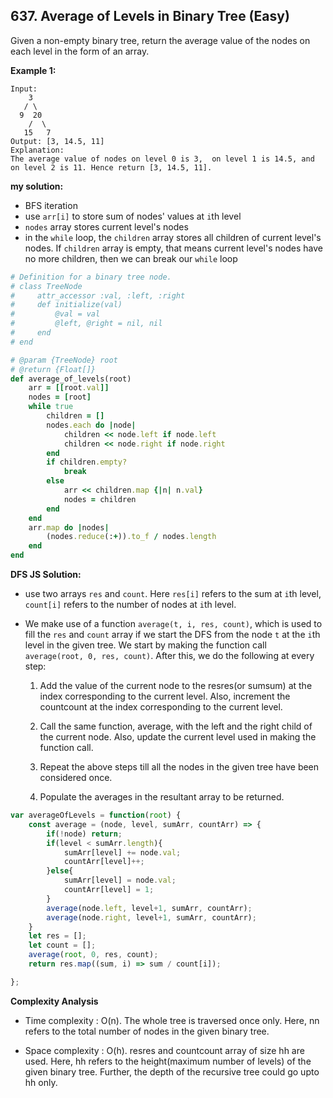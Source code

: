 ## 637. Average of Levels in Binary Tree (Easy)
Given a non-empty binary tree, return the average value of the nodes on each level in the form of an array.

__Example 1:__
```
Input:
    3
   / \
  9  20
    /  \
   15   7
Output: [3, 14.5, 11]
Explanation:
The average value of nodes on level 0 is 3,  on level 1 is 14.5, and on level 2 is 11. Hence return [3, 14.5, 11].
```

__my solution:__
- BFS iteration
- use `arr[i]` to store sum of nodes' values at `i`th level
- `nodes` array stores current level's nodes
- in the `while` loop, the `children` array stores all children of current level's nodes. If `children` array is empty, that means current level's nodes have no more children, then we can break our `while` loop
```ruby
# Definition for a binary tree node.
# class TreeNode
#     attr_accessor :val, :left, :right
#     def initialize(val)
#         @val = val
#         @left, @right = nil, nil
#     end
# end

# @param {TreeNode} root
# @return {Float[]}
def average_of_levels(root)
    arr = [[root.val]]
    nodes = [root]
    while true
        children = []
        nodes.each do |node|
            children << node.left if node.left
            children << node.right if node.right
        end
        if children.empty?
            break
        else
            arr << children.map {|n| n.val}
            nodes = children
        end
    end
    arr.map do |nodes|
        (nodes.reduce(:+)).to_f / nodes.length
    end
end
```
__DFS JS Solution:__
- use two arrays `res` and `count`. Here `res[i]` refers to the sum at `i`th level, `count[i]` refers to the number of nodes at `i`th level.
- We make use of a function `average(t, i, res, count)`, which is used to fill the `res` and `count` array if we start the DFS from the node `t` at the `i`th level in the given tree. We start by making the function call `average(root, 0, res, count)`. After this, we do the following at every step:

    1. Add the value of the current node to the resres(or sumsum) at the index corresponding to the current level. Also, increment the countcount at the index corresponding to the current level.

    2. Call the same function, average, with the left and the right child of the current node. Also, update the current level used in making the function call.

    3. Repeat the above steps till all the nodes in the given tree have been considered once.

    4. Populate the averages in the resultant array to be returned.
```js
var averageOfLevels = function(root) {
    const average = (node, level, sumArr, countArr) => {
        if(!node) return;
        if(level < sumArr.length){
            sumArr[level] += node.val;
            countArr[level]++;
        }else{
            sumArr[level] = node.val;
            countArr[level] = 1;
        }
        average(node.left, level+1, sumArr, countArr);
        average(node.right, level+1, sumArr, countArr);
    }
    let res = [];
    let count = [];
    average(root, 0, res, count);
    return res.map((sum, i) => sum / count[i]);

};
```
**Complexity Analysis**

- Time complexity : O(n). The whole tree is traversed once only. Here, nn refers to the total number of nodes in the given binary tree.

- Space complexity : O(h). resres and countcount array of size hh are used. Here, hh refers to the height(maximum number of levels) of the given binary tree. Further, the depth of the recursive tree could go upto hh only.
